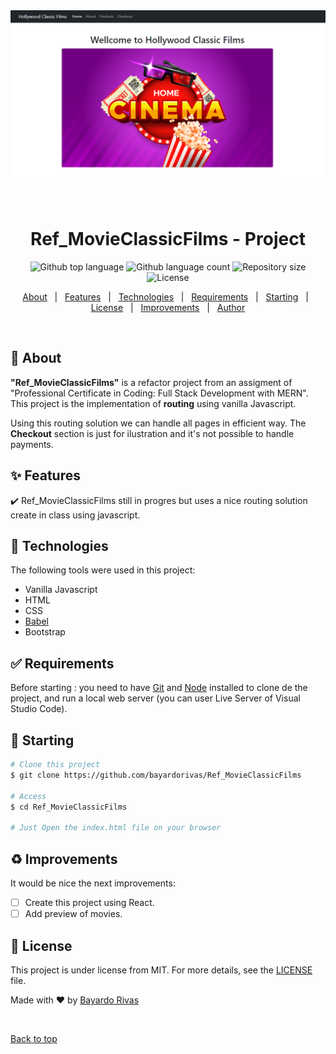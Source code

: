 ﻿<div align="center" id="top"> 
  <img src="./images/splash.png" alt="Ref_MovieClassicFilms Project" />

  &#xa0;

</div>

<h1 align="center">Ref_MovieClassicFilms - Project</h1>

<p align="center">
  <img alt="Github top language" src="https://img.shields.io/github/languages/top/bayardorivas/Ref_MovieClassicFilms?color=56BEB8">

  <img alt="Github language count" src="https://img.shields.io/github/languages/count/bayardorivas/Ref_MovieClassicFilms?color=56BEB8">

  <img alt="Repository size" src="https://img.shields.io/github/repo-size/bayardorivas/Ref_MovieClassicFilms?color=56BEB8">

  <img alt="License" src="https://img.shields.io/github/license/bayardorivas/Ref_MovieClassicFilms?color=56BEB8">

  <!-- <img alt="Github issues" src="https://img.shields.io/github/issues/bayardorivas/Ref_MovieClassicFilms?color=56BEB8" /> -->

  <!-- <img alt="Github forks" src="https://img.shields.io/github/forks/bayardorivas/Ref_MovieClassicFilms?color=56BEB8" /> -->

  <!-- <img alt="Github stars" src="https://img.shields.io/github/stars/bayardorivas/Ref_MovieClassicFilms?color=56BEB8" /> -->
</p>

<!-- Status -->

<!-- <h4 align="center"> 
	🚧  Real Time Bus Tracker 🚀 Under construction...  🚧
</h4> 

<hr> -->

<p align="center">
  <a href="#dart-about">About</a> &#xa0; | &#xa0; 
  <a href="#sparkles-features">Features</a> &#xa0; | &#xa0;
  <a href="#rocket-technologies">Technologies</a> &#xa0; | &#xa0;
  <a href="#white_check_mark-requirements">Requirements</a> &#xa0; | &#xa0;
  <a href="#checkered_flag-starting">Starting</a> &#xa0; | &#xa0;
  <a href="#memo-license">License</a> &#xa0; | &#xa0;
  <a href="#recycle-improvements">Improvements</a> &#xa0; | &#xa0;	
  <a href="https://github.com/bayardorivas" target="_blank">Author</a>
</p>

<br>

## :dart: About ##

**"Ref_MovieClassicFilms"** is a refactor project from an assigment of "Professional Certificate in Coding: Full Stack Development with MERN". This project is the implementation of **routing** using vanilla Javascript. 

Using this routing solution we can handle all pages in efficient way. The **Checkout** section is just for ilustration and it's not possible to handle payments.

## :sparkles: Features ##

:heavy_check_mark: Ref_MovieClassicFilms still in progres but uses a nice routing solution create in class using javascript.

## :rocket: Technologies ##

The following tools were used in this project:

- Vanilla Javascript
- HTML
- CSS
- [Babel](https://babeljs.io/)
- Bootstrap

## :white_check_mark: Requirements ##

Before starting : you need to have [Git](https://git-scm.com) and [Node](https://nodejs.org/en/) installed to clone de the project, and run a local web server (you can user Live Server of Visual Studio Code).

## :checkered_flag: Starting ##

```bash
# Clone this project
$ git clone https://github.com/bayardorivas/Ref_MovieClassicFilms

# Access
$ cd Ref_MovieClassicFilms

# Just Open the index.html file on your browser
```
## :recycle: Improvements ##

It would be nice the next improvements:
- [ ] Create this project using React.
- [ ] Add preview of movies.

## :memo: License ##

This project is under license from MIT. For more details, see the [LICENSE](LICENSE.md) file.

Made with :heart: by <a href="https://github.com/bayardorivas" target="_blank">Bayardo Rivas</a>

&#xa0;

<a href="#top">Back to top</a>
